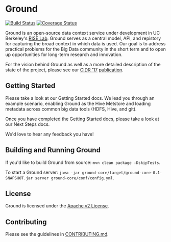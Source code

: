 # Ground

[![Build Status](https://amplab.cs.berkeley.edu/jenkins/buildStatus/icon?job=Ground)](https://amplab.cs.berkeley.edu/jenkins/job/Ground/) 
[![Coverage Status](https://coveralls.io/repos/github/ground-context/ground/badge.png?branch=master)](https://coveralls.io/github/ground-context/ground?branch=master)

Ground is an open-source data context service under development in UC Berkeley's [RISE Lab](http://rise.cs.berkeley.edu). Ground serves as a central model, API, and repistory for capturing the broad context in which data is used. Our goal is to address practical problems for the Big Data community in the short term and to open up opportunities for long-term research and innovation.

For the vision behind Ground as well as a more detailed description of the state of the project, please see our [CIDR '17](http://cidrdb.org/cidr2017/) [publication](CIDR17.pdf).

## Getting Started

Please take a look at our Getting Started docs. We lead you through an example scenario, enabling Ground as the Hive Metstore and loading metadata across common big data tools (HDFS, Hive, and git).

Once you have completed the Getting Started docs, please take a look at our Next Steps docs.

We'd love to hear any feedback you have!

## Building and Running Ground

If you'd like to build Ground from source:
`mvn clean package -DskipTests`.

To start a Ground server: `java -jar ground-core/target/ground-core-0.1-SNAPSHOT.jar server ground-core/conf/config.yml`.

## License

Ground is licensed under the [Apache v2 License](http://www.apache.org/licenses/LICENSE-2.0).

## Contributing

Please see the guidelines in [CONTRIBUTING.md](https://github.com/ground-context/ground/blob/master/CONTRIBUTING.md).
